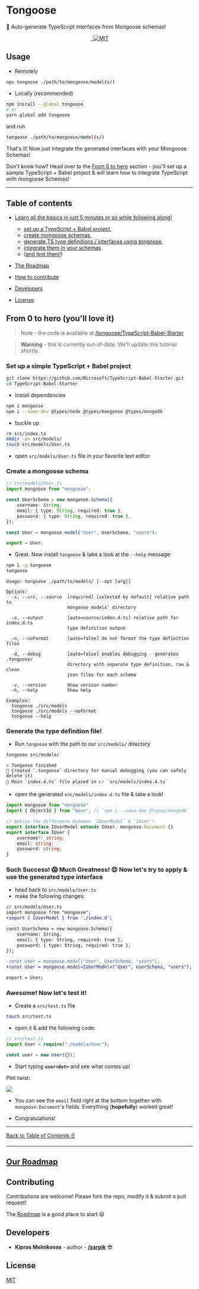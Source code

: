# Tongoose

📘 Auto-generate TypeScript interfaces from Mongoose schemas!

<p align="center">
<a href="https://www.npmjs.com/package/tongoose" target="_blank" rel="noopener noreferrer">
	<img src="https://img.shields.io/npm/v/tongoose.svg?style=flat-square" alt="" />
</a>

<a href="https://www.npmjs.com/package/tongoose" target="_blank" rel="noopener noreferrer">
	<img src="https://img.shields.io/npm/dt/tongoose.svg?style=flat-square" alt="" />
</a>

<a href="https://github.com/tongoose/tongoose/blob/master/LICENSE" target="_blank" rel="noopener noreferrer">
	<img src="https://img.shields.io/npm/l/tongoose.svg?style=flat-square" alt="MIT"/>
</a>
</p>

## Usage

- Remotely

```sh
npx tongoose ./path/to/mongoose/model(s/)
```

- Locally (<span title="More time efficient if ran more than once!">recommended</span>)

```sh
npm install --global tongoose
# or
yarn global add tongoose
```

and run

```sh
tongoose ./path/to/mongoose/model(s/)
```

That's it! Now just integrate the generated interfaces with your Mongoose Schemas!

Don't know how? Head over to the [From 0 to hero](https://github.com/tongoose/tongoose#from-0-to-hero) section - you'll set up a sample TypeScript + Babel project & will learn how to integrate TypeScript with mongoose Schemas!

---

## Table of contents

- [Learn all the basics in just 5 minutes or so while following along!](https://github.com/tongoose/tongoose#from-0-to-hero-youll-love-it)

  - [set up a TypeScript + Babel project](https://github.com/tongoose/tongoose#set-up-a-simple-typescript--babel-project),
  - [create mongoose schemas](https://github.com/tongoose/tongoose#create-a-mongoose-schema),
  - [generate TS type definitions / interfaces using tongoose](https://github.com/tongoose/tongoose#generate-the-type-definition-file),
  - [integrate them in your schemas](https://github.com/tongoose/tongoose#such-success--much-greatness--now-lets-try-to-apply--use-the-generated-type-interface)
  - ([and test them!](https://github.com/tongoose/tongoose#awesome-now-lets-test-it))

- [The Roadmap](./ROADMAP.md)
- [How to contribute](https://github.com/tongoose/tongoose#contributing)
- [Developers](https://github.com/tongoose/tongoose#developers)
- [License](https://github.com/tongoose/tongoose#license)

## From 0 to hero (you'll love it)

> Note - the code is available at [/tongoose/TypeScript-Babel-Starter](https://github.com/tongoose/TypeScript-Babel-Starter)

> **Warning** - this is currently out-of-date. We'll update this tutorial shortly.

### Set up a simple TypeScript + Babel project

```bash
git clone https://github.com/Microsoft/TypeScript-Babel-Starter.git
cd TypeScript-Babel-Starter
```

- Install dependencies

```bash
npm i mongoose
npm i --save-dev @types/node @types/mongoose @types/mongodb
```

- buckle up

```bash
rm src/index.ts
mkdir -pv src/models/
touch src/models/User.ts
```

- open `src/models/User.ts` file in your favorite text editor

### Create a mongoose schema

```ts
// src/models/User.ts
import mongoose from "mongoose";

const UserSchema = new mongoose.Schema({
	username: String,
	email: { type: String, required: true },
	password: { type: String, required: true },
});

const User = mongoose.model("User", UserSchema, "users");

export = User;
```

- Great. Now install `tongoose` & take a look at the `--help` message:

```bash
npm i -g tongoose
tongoose
```

```console
Usage: tongoose ./path/to/models/ [--opt [arg]]

Options:
  -s, --src, --source  [required] [selected by default] relative path to
                       mongoose models' directory

  -o, --output         [auto=source/index.d.ts] relative path for index.d.ts
                       type definition output

  -n, --noFormat       [auto=false] do not format the type definition files

  -d, --debug          [auto=false] enables debugging - generates .tongoose/
                       directory with separate type definition, raw & clean
                       json files for each schema

  -v, --version        Show version number
  -h, --help           Show help

Examples:
  tongoose ./src/models
  tongoose ./src/models --noFormat
  tongoose --help
```

### Generate the type definition file!

- Run `tongoose` with the path to our `src/models/` directory

```bash
tongoose src/models/
```

```console
⚡️ Tongoose finished
📂 Created `.tongoose` directory for manual debugging (you can safely delete it)
📘 Main `index.d.ts` file placed in 👉 `src/models/index.d.ts`
```

- open the generated `src/models/index.d.ts` file & take a look!

```ts
import mongoose from "mongoose"
import { ObjectId } from "bson"; // `npm i --save-dev @types/mongodb`

// Notice the difference between `IUserModel` & `IUser`!
export interface IUserModel extends IUser, mongoose.Document {}
export interface IUser {
	username?: string;
	email: string;
	password: string;
}
```

### Such Success! 😱 Much Greatness! 😍 Now let's try to apply & use the generated type interface

- head back to `src/models/User.ts`
- make the following changes:

```diff
// src/models/User.ts
import mongoose from "mongoose";
+import { IUserModel } from './index.d';

const UserSchema = new mongoose.Schema({
	username: String,
	email: { type: String, required: true },
	password: { type: String, required: true },
});

-const User = mongoose.model("User", UserSchema, "users");
+const User = mongoose.model<IUserModel>("User", UserSchema, "users");

export = User;
```

### Awesome! Now let's test it!

- Create a `src/test.ts` file

```bash
touch src/test.ts
```

- open it & add the following code:

```ts
// src/test.ts
import User = require("./models/User");

const user = new User({});
```

- Start typing **`user<dot>`** and see what comes up!

Plot twist:

![](https://i.imgur.com/QXqYwVT.png)

- You can see the `email` field right at the bottom together with `mongoose.Document`'s fields. Everything (**hopefully**) worked great!

- Congratulations!

---

[Back to Table of Contents ☝️](https://github.com/tongoose/tongoose#table-of-contents)

---

## [Our Roadmap](./ROADMAP.md)

## Contributing

Contributions are welcome! Please fork the repo, modify it & submit a pull request!

The [Roadmap](./ROADMAP.md) is a good place to start 😃

## Developers

- **Kipras Melnikovas** - author - [**/sarpik**](https://github.com/sarpik) 😎

## License

[MIT](./LICENSE)
